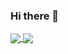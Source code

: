 ### Hi there 👋



<a href="https://github.com/mustadev">
  <img align="center" src="https://github-readme-stats.vercel.app/api?username=mustadev&hide=contribs&theme=dracula" />
</a>
<a href="https://github.com/mustadev">
  <img align="center" src="https://github-readme-stats.vercel.app/api/top-langs/?username=mustadev&layout=compact&theme=dracula&langs_count=6&exclude_repo=confiance-site-new-design" />
</a>
